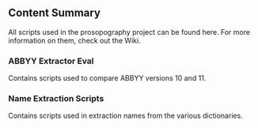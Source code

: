## Content Summary

All scripts used in the prosopography project can be found here. For more information on them, check out the Wiki.

### ABBYY Extractor Eval

Contains scripts used to compare ABBYY versions 10 and 11.

### Name Extraction Scripts

Contains scripts used in extraction names from the various dictionaries.
